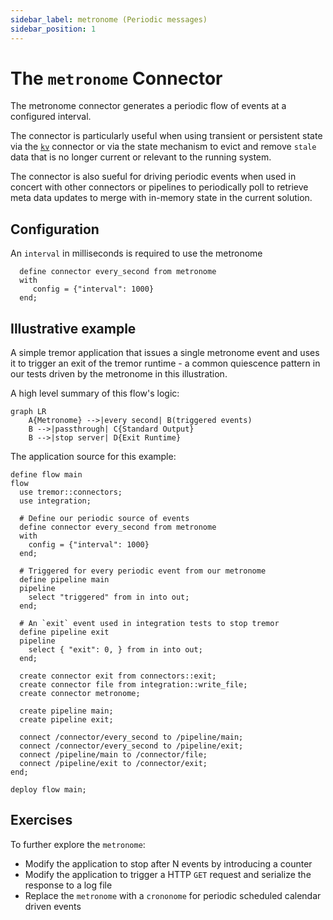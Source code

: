 ```yaml
---
sidebar_label: metronome (Periodic messages)
sidebar_position: 1
---
```


# The `metronome` Connector

The metronome connector generates a periodic flow of events at a configured interval.

The connector is particularly useful when using transient or persistent state via the
[`kv`](./kv) connector or via the state mechanism to evict and remove `stale` data
that is no longer current or relevant to the running system.

The connector is also sueful for driving periodic events when used in concert with
other connectors or pipelines to periodically poll to retrieve meta data updates to
merge with in-memory state in the current solution. 

## Configuration

An `interval` in milliseconds is required to use the metronome

```tremor
  define connector every_second from metronome
  with
     config = {"interval": 1000}
  end;
```

## Illustrative example

A simple tremor application that issues a single metronome event and uses it to
trigger an exit of the tremor runtime - a common quiescence pattern in our tests
driven by the metronome in this illustration.

A high level summary of this flow's logic:

```mermaid
graph LR
    A{Metronome} -->|every second| B(triggered events)
    B -->|passthrough| C{Standard Output}
    B -->|stop server| D{Exit Runtime}
```

The application source for this example:

```tremor
define flow main
flow
  use tremor::connectors;
  use integration;

  # Define our periodic source of events
  define connector every_second from metronome
  with
    config = {"interval": 1000}
  end;
 
  # Triggered for every periodic event from our metronome 
  define pipeline main
  pipeline
    select "triggered" from in into out;
  end;

  # An `exit` event used in integration tests to stop tremor
  define pipeline exit
  pipeline    
    select { "exit": 0, } from in into out;
  end;

  create connector exit from connectors::exit;
  create connector file from integration::write_file;
  create connector metronome;

  create pipeline main;
  create pipeline exit;

  connect /connector/every_second to /pipeline/main;
  connect /connector/every_second to /pipeline/exit;
  connect /pipeline/main to /connector/file;
  connect /pipeline/exit to /connector/exit;
end;

deploy flow main;
```

## Exercises

To further explore the `metronome`:

* Modify the application to stop after N events by introducing a counter
* Modify the application to trigger a HTTP `GET` request and serialize the response to a log file
* Replace the `metronome` with a `crononome` for periodic scheduled calendar driven events
